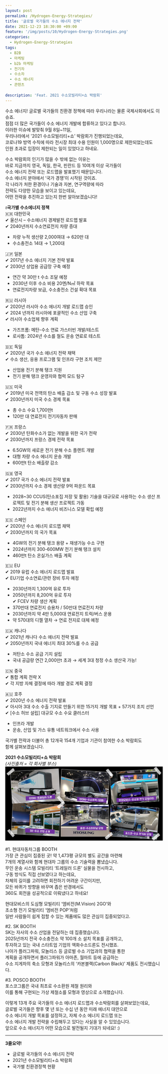 ```yaml
---
layout: post
permalink: /Hydrogen-Energy-Strategies/
title: '글로벌 국가들의 수소 에너지 전략'
date: 2021-12-23 18:30:00 +09:00
feature: '/img/posts/10/Hydrogen-Energy-Strategies.png'
categories:
  - Hydrogen-Energy-Strategies
tags:
  - B2B
  - 마케팅
  - b2b 마케팅
  - 전기차
  - 수소차
  - 수소 에너지
  - 콘텐츠

description: 'Feat. 2021 수소모빌리티+쇼 박람회'   
---
```

수소 에너지!
글로벌 국가들의 친환경 정책에 따라 우리나라는 물론 국제사회에서도 이슈죠.   
점점 더 많은 국가들이 수소 에너지 개발에 합류하고 있다고 합니다.   
이러한 이슈에 발맞춰 9월 8일~11일,    
우리나라에서 '2021 수소모빌리티+쇼' 박람회가 진행되었는데요,   
코로나19 방역 수칙에 따라 전시장 최대 수용 인원이 1,000명으로 제한되었는데도    
인원 초과로 입장이 제한되는 일이 있었다고 하네요.   

수소 박람회의 인기가 많을 수 밖에 없는 이유는   
바로 지금까지 영국, 독일, 한국, 핀란드 등 10여개 이상 국가들이   
수소 에너지 전략 또는 로드맵을 발표했기 때문입니다.   
수소 에너지 분야에서 ‘국가 경쟁’이 시작된 것이죠.    
각 나라가 처한 환경이나 기술과 자본, 연구역량에 따라   
전략도 다양한 모습을 보이고 있는데요,   
어떤 전략을 추진하고 있는지 한번 알아보겠습니다!   

**💧국가별 수소에너지 정책**   
🇰🇷 대한민국   
✔ 울산시 – 수소에너지 경제발전 로드맵 발표   
✔ 2040년까지 수소연료전지 차량 증대   
- 차량 누적 생산량 2,000여대 →  620만 대   
- 수소충전소 14대 → 1,200대   

🇯🇵 일본    
✔ 2017년 수소 에너지 기본 전략 발표   
✔ 2030년 상업용 공급망 구축 예정   
- 연간 약 30만 t 수소 조달 예정   
- 2030년 이후 수소 비용 20엔/N㎥ 하락 목표   
- 연료전지차량 보급, 수소충전소 건설 확대 목표   

🇷🇺 러시아   
✔ 2020년 러시아 수소 에너지 개발 로드맵 승인   
✔ 2024 년까지 러시아에 포괄적인 수소 산업 구축   
✔ 러시아 수소업체 향후 계획   
- 가즈프롬: 메탄-수소 연료 가스터빈 개발/테스트   
- 로사톰: 2024년 수소를 철도 운송 연료로 테스트   

🇩🇪 독일   
✔ 2020년 국가 수소 에너지 전략 채택   
✔ 수소 생산, 응용 프로그램 및 인프라 구현 조치 제안   
- 산업용 전기 분해 탱크 지원   
- 전기 분해 탱크 운영자와 협력 모드 탐구   

🇺🇸 미국   
✔ 2019년 미국 전역의 탄소 배출 감소 및 구동 수소 성장 발표   
✔ 2030년까지 미국 수소 경제 목표   
- 총 수소 수요 1,700만t   
- 120만 대 연료전지 전기자동차 판매   

🇫🇷 프랑스   
✔ 2030년 탄화수소가 없는 개발을 위한 국가 전략   
✔ 2030년까지 프랑스 경제 전략 목표   
- 6.5GW의 새로운 전기 분해 수소 플랜트 개발   
- 대형 차량 수소 에너지 운송 개발   
- 600만t 탄소 배출량 감소   

🇬🇧 영국   
✔ 2017 국가 수소 에너지 전략 발표   
✔ 2030년까지 수소 경제 생산량 9억 파운드 목표   
- 2028~30 CCUS(탄소포집 저장 및 활용) 기술을 대규모로 사용하는 수소 생산 프로젝트 및
전기 분해 생산 프로젝트 가동   
- 2022년까지 수소 에너지 비즈니스 모델 확립 예정   

🇪🇸 스페인   
✔ 2020년 수소 에너지 로드맵 채택   
✔ 2030년까지 의 국가 목표   
- 4GW의 전기 분해 탱크 용량 + 재생가능 수소 구현   
- 2024년까지 300-600MW 전기 분해 탱크 설치   
- 460만t 탄소 온실가스 배출 계획   

🇪🇺 EU   
✔ 2019 유럽 수소 에너지 로드맵 발표   
✔ EU기업 수소연료/관련 장비 투자 예정   
- 2030년까지 1,300억 유로 투자   
- 2050년까지 8,200억 유로 투자    
✔ FCEV 차량 생산 계획   
- 370만대 연료전지 승용차 / 50만대 연료전지 차량   
- 2030년까지 약 4만 5,000대 연료전지 트럭/버스 운용   
- 약 570대의 디젤 열차 → 연료 전지로 대체 예정    

🇨🇦 캐나다   
✔ 2021년 캐나다 수소 에너지 전략 발표   
✔ 2050년까지 국내 에너지 최대 30%를 수소 공급   
- 저탄소 수소 공급 기지 설립   
- 국내 공급량 연간 2,000만t 초과 → 세계 3대 청정 수소 생산국 가능!   

🇨🇳 중국   
✔ 통합 계획 전략 X   
✔  각 지방 자체 결정에 따라 개발 경로 계획 결정   

🇦🇺 호주   
✔ 2020년 수소 에너지 전략 발표   
✔ 아시아 3대 수소 수출 기지로 만들기 위한 15가지 개발 목표 + 57가지 조치 선언   
✔ [수소 허브 설립] 대규모 수소 수요 클러스터   
- 인프라 개발   
- 운송, 산업 및 가스 유통 네트워크에서 수소 사용   

국가별 전략과 더불어 총 12개국 154개 기업과 기관이 참여한 수소 박람회도   
함께 살펴보겠습니다.   

**2021 수소모빌리티+쇼 박람회**    
_(사진출처 = 각 회사별 부스)_    
![박람회+전시부스](/img/posts/10/h2mobility.png)   

#1. 현대자동차그룹 BOOTH   
가장 큰 관심이 집중된 곳!  약 1,473평 규모의 별도 공간을 마련해   
7개의 계열사와 함께 현대차 그룹의 수소 기술력을 뽐냈습니다.  
무인 운송 시스템 모빌리티 ‘트레일러 드론’ 실물을 전시하고,   
구동 방식도 직접 선보였다고 하는데요,   
차체의 길이를 고려하면 회전하기 어려운 구간이지만,   
모든 바퀴가 방향을 바꾸며 좁은 반경에서도   
360도 회전을 성공적으로 이뤄냈다고 하네요!   

현대모비스의 도심형 모빌리티 ‘엠비전(M.Vision) 2GO’와    
초소형 전기 모빌리티 ‘엠비전 POP’처럼    
일반 사람들이 쉽게 접할 수 있는 제품에도 많은 관심이 집중되었다고.   

#2. SK BOOTH   
SK는 자사의 수소 산업을 전달하는 데 집중했습니다.   
2025년까지 전국 수소충전소 약 100개 소 설치 목표를 공개하고,    
투자하고 있는 국내 스타트업 기업의 액화수소드론도 전시했죠.   
나아가 플러그파워, 모놀리스 등 글로벌 수소 기업과의 협력을 통한   
계획을 공개하면서 플러그파워가 아마존, 월마트 등에 공급하는    
수소 지게차의 축소 모형과 모놀리스의 ‘카본블랙(Carbon Black)’ 제품도 전시했습니다.   

#3. POSCO BOOTH   
포스코그룹은 국내 최초로 수소환원 제철 원리와    
이를 통해 구현되는 가상 제철소를 모형과 영상으로 소개했습니다.   

이렇게 13개 주요 국가들의 수소 에너지 로드맵과 수소박람회를 살펴보았는데요,   
글로벌 국가들은 향후 몇 년 또는 수십 년 동안 미래 에너지 대안으로    
수소 에너지 개발 목표를 설정하고, 자체 수소 에너지 로드맵 또는    
수소 에너지 개발 전략을 수립해두고 있다는 사실을 알 수 있었습니다.   
앞으로 수소 에너지가 어떤 모습으로 발전될지 기대가 되네요! :)   

--------------------------------------------------------

**3줄요약!**    
+ 글로벌 국가들의 수소 에너지 전략    
+ 2021년 수소모빌리티+쇼 박람회    
+ 국가별 친환경정책 현황   
